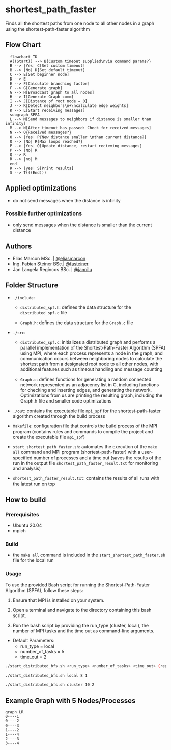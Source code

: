 # shortest_path_faster

Finds all the shortest paths from one node to all other nodes in a graph using the shortest-path-faster algorithm

## Flow Chart

```mermaid
  flowchart TD
  A((Start)) --> B{Custom timeout supplied\nvia command params?}
  B --> |Yes| C[Set custom timeout]
  B --> |No| D[Set default timeout]
  C --> E[Set beginner node]
  D --> E
  E --> F[Calculate branching factor]
  F --> G[Generate graph]
  G --> H[Broadcast graph to all nodes]
  H --> I[Generate Graph comm]
  I --> J[Distance of root node = 0]
  J --> K[Detect neighbors\n+\ncalculate edge weights]
  K --> L[Start receiving messages]
  subgraph SPFA
  L --> M[Send messages to neighbors if distance is smaller than infinity]
  M --> N[After timeout has passed: Check for received messages]
  N --> O{Received messages?}
  O --> |Yes| P{New distance smaller \nthan current distance?}
  O --> |No| R{Max loops reached?}
  P --> |Yes| Q[Update distance, restart recieving messages]
  P --> |No| R
  Q --> R
  R --> |no| M
  end
  R --> |yes| S[Print results]
  S --> T(((End)))
```

## Applied optimizations

- do not send messages when the distance is infinity

### Possible further optimizations

- only send messages when the distance is smaller than the current distance


## Authors

- Elias Marcon MSc. | [@eliasmarcon](https://github.com/eliasmarcon)
- Ing. Fabian Steiner BSc.| [@fasteiner](https://github.com/fasteiner/)
- Jan Langela Regincos BSc. | [@janpilu](https://github.com/janpilu)

## Folder Structure

- `./include`:

  - `distributed_spf.h`: defines the data structure for the `distributed_spf.c` file

  - `Graph.h`: defines the data structure for the `Graph.c` file

- `./src`:

  - `distributed_spf.c`: initializes a distributed graph and performs a parallel implementation of the Shortest-Path-Faster Algorithm (SPFA) using MPI, where each process represents a node in the graph, and communication occurs between neighboring nodes to calculate the shortest path from a designated root node to all other nodes, with additional features such as timeout handling and message counting

  - `Graph.c`: defines functions for generating a random connected network represented as an adjacency list in C, including functions for checking and inserting edges, and generating the network. Optimizations from us are printing the resulting graph, including the Graph.h file and smaller code optimizations

- `./out`: contains the executable file `mpi_spf` for the shortest-path-faster algorithm created through the build process

- `Makefile`: configuration file that controls the build process of the MPI program (contains rules and commands to compile the project and create the executable file `mpi_spf`)

- `start_shortest_path_faster.sh`: automates the execution of the `make all` command and MPI program (shortest-path-faster) with a user-specified number of processes and a time out (saves the results of the run in the output file `shortest_path_faster_result.txt` for monitoring and analysis)

- `shortest_path_faster_result.txt`: contains the results of all runs with the latest run on top

## How to build

### Prerequisites

- Ubuntu 20.04
- mpich

### Build

- the `make all` command is included in the `start_shortest_path_faster.sh` file for the local run

### Usage

To use the provided Bash script for running the Shortest-Path-Faster Algorithm (SPFA), follow these steps:

1. Ensure that MPI is installed on your system.

2. Open a terminal and navigate to the directory containing this bash script.

3. Run the bash script by providing the run_type (cluster, local), the number of MPI tasks and the time out as command-line arguments.

- Default Parameters:
  - run_type = local
  - number_of_tasks = 5
  - time_out = 2

```sh
./start_distributed_bfs.sh <run_type> <number_of_tasks> <time_out> (replace `<run_type>`, `<number_of_tasks>` and <time_out> with the actual values)

./start_distributed_bfs.sh local 8 1

./start_distributed_bfs.sh cluster 10 2

```

## Example Graph with 5 Nodes/Processes

```mermaid
graph LR
0----1
0----2
0----3 
1----2
1----4 
2----3 
3----4 
```
